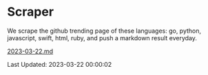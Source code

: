 # Scraper

We scrape the github trending page of these languages: go, python, javascript, swift, html, ruby, and push a markdown result everyday.

[2023-03-22.md](https://github.com/henson/Scraper/blob/master/2023-03-22.md)

Last Updated: 2023-03-22 00:00:02